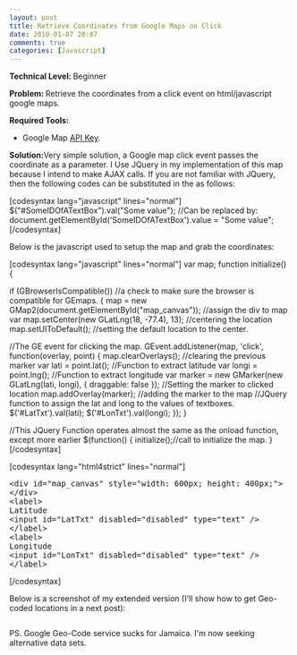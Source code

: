 ```yaml
---
layout: post
title: Retrieve Coordinates from Google Maps on Click
date: 2010-01-07 20:07
comments: true
categories: [Javascript]
---
```

<strong>Technical Level: </strong>Beginner

<strong>Problem: </strong>Retrieve the coordinates from a click event on html/javascript google maps.

<strong>Required Tools: </strong>
<ul>
	<li>Google Map <a href="http://code.google.com/apis/maps/signup.html">API Key</a>.</li>
</ul>
<strong>Solution:</strong>Very simple solution, a Google map click event passes the coordinate as a parameter. I Use JQuery in my implementation of this map because I intend to make AJAX calls. If you are not familiar with JQuery, then the following codes can be substituted in the as follows:

[codesyntax lang="javascript" lines="normal"]
$("#SomeIDOfATextBox").val("Some value");
//Can be replaced by:
document.getElementById('SomeIDOfATextBox').value = "Some value";
[/codesyntax]

Below is the javascript used to setup the map and grab the coordinates:

[codesyntax lang="javascript" lines="normal"]
var map;
function initialize() {

if (GBrowserIsCompatible()) //a check to make sure the browser is compatible for GEmaps.
{
map = new GMap2(document.getElementById("map_canvas")); //assign the div to map var
map.setCenter(new GLatLng(18, -77.4), 13); //centering the location
map.setUIToDefault(); //setting the default location to the center.

//The GE event for clicking the map.
GEvent.addListener(map, 'click', function(overlay, point) {
map.clearOverlays(); //clearing the previous marker
var lati = point.lat(); //Function to extract latitude
var longi = point.lng(); //Function to extract longitude
var marker = new GMarker(new GLatLng(lati, longi), { draggable: false }); //Setting the marker to clicked location
map.addOverlay(marker); //adding the marker to the map
//JQuery function to assign the lat and long to the values of textboxes.
$('#LatTxt').val(lati);
$('#LonTxt').val(longi);
});
}

//This JQuery Function operates almost the same as the onload function, except more earlier
$(function() {
initialize();//call to initialize the map.
}
[/codesyntax]

[codesyntax lang="html4strict" lines="normal"]
<pre>&lt;div id="map_canvas" style="width: 600px; height: 400px;"&gt;
&lt;/div&gt;
&lt;label&gt;
Latitude
&lt;input id="LatTxt" disabled="disabled" type="text" /&gt;
&lt;/label&gt;
&lt;label&gt;
Longitude
&lt;input id="LonTxt" disabled="disabled" type="text" /&gt;
&lt;/label&gt;</pre>
[/codesyntax]

Below is a screenshot of my extended version (I'll show how to get Geo-coded locations in a next post):

<a href="{{ site.baseurl}}/images/2010/01/gmappoint1.png"><img class="size-full wp-image-77 alignnone" title="Google Map Cordinate Retrieval" src="{{ site.baseurl}}/images/2010/01/gmappoint1.png" alt="" /></a>

PS. Google Geo-Code service sucks for Jamaica. I'm now seeking alternative data sets.
